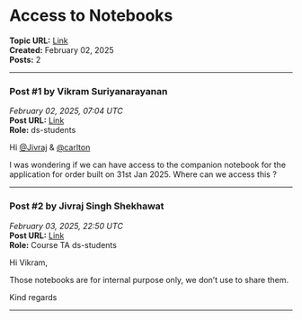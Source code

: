 # Access to Notebooks
**Topic URL:** [Link](https://discourse.onlinedegree.iitm.ac.in/t/access-to-notebooks/166100)  
**Created:** February 02, 2025  
**Posts:** 2  

---

### Post #1 by **Vikram Suriyanarayanan**
*February 02, 2025, 07:04 UTC*  
**Post URL:** [Link](https://discourse.onlinedegree.iitm.ac.in/t/access-to-notebooks/166100/1)  
**Role:**  ds-students

Hi [@Jivraj](https://discourse.onlinedegree.iitm.ac.in/u/jivraj) & [@carlton](https://discourse.onlinedegree.iitm.ac.in/u/carlton)

I was wondering if we can have access to the companion notebook for the application for order built on 31st Jan 2025. Where can we access this ?

---

### Post #2 by **Jivraj Singh Shekhawat**
*February 03, 2025, 22:50 UTC*  
**Post URL:** [Link](https://discourse.onlinedegree.iitm.ac.in/t/access-to-notebooks/166100/2)  
**Role:** Course TA ds-students

Hi Vikram,

Those notebooks are for internal purpose only, we don’t use to share them.

Kind regards

---
